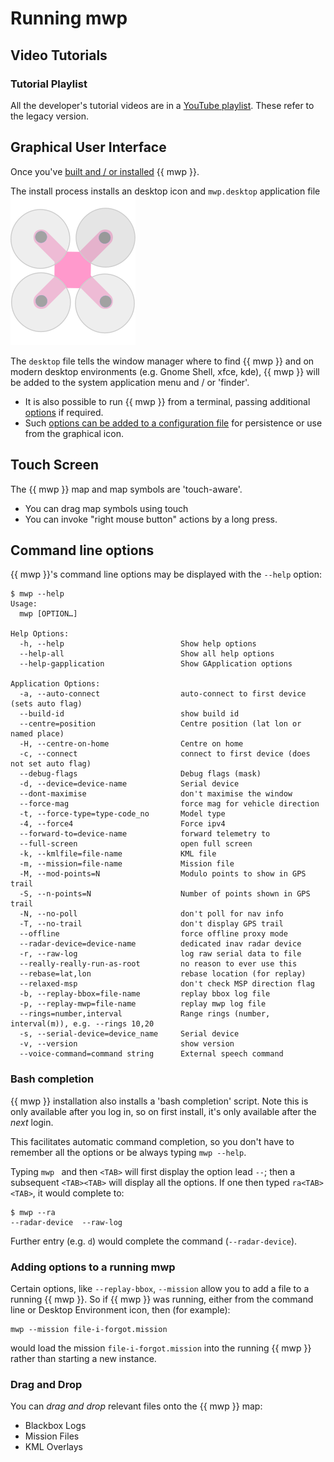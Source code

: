 # Running mwp

## Video Tutorials

### Tutorial Playlist

All the developer's tutorial videos are in a [YouTube playlist](https://www.youtube.com/playlist?list=PLE_mnLfCdjvAH4pLe9HCqaWm682_r8NT3). These refer to the legacy version.

## Graphical User Interface

Once you've [built and / or installed](Building-with-meson-and-ninja.md) {{ mwp }}.

The install process installs an desktop icon and `mwp.desktop` application file ![icon](images/mwp_icon.svg)

  The `desktop` file tells the window manager where to find {{ mwp }} and on modern desktop environments (e.g. Gnome Shell, xfce, kde), {{ mwp }} will be added to the system application menu and / or 'finder'.

* It is also possible to run {{ mwp }} from a terminal, passing additional [options](mwp-Configuration.md) if required.
* Such [options can be added to a configuration file](mwp-Configuration.md) for persistence or use from the graphical icon.

## Touch Screen

The {{ mwp }}  map and map symbols are 'touch-aware'.

* You can drag map symbols using touch
* You can invoke "right mouse button" actions by a long press.

## Command line options

{{ mwp }}'s command line options may be displayed with the `--help` option:

```
$ mwp --help
Usage:
  mwp [OPTION…]

Help Options:
  -h, --help                          Show help options
  --help-all                          Show all help options
  --help-gapplication                 Show GApplication options

Application Options:
  -a, --auto-connect                  auto-connect to first device (sets auto flag)
  --build-id                          show build id
  --centre=position                   Centre position (lat lon or named place)
  -H, --centre-on-home                Centre on home
  -c, --connect                       connect to first device (does not set auto flag)
  --debug-flags                       Debug flags (mask)
  -d, --device=device-name            Serial device
  --dont-maximise                     don't maximise the window
  --force-mag                         force mag for vehicle direction
  -t, --force-type=type-code_no       Model type
  -4, --force4                        Force ipv4
  --forward-to=device-name            forward telemetry to
  --full-screen                       open full screen
  -k, --kmlfile=file-name             KML file
  -m, --mission=file-name             Mission file
  -M, --mod-points=N                  Modulo points to show in GPS trail
  -S, --n-points=N                    Number of points shown in GPS trail
  -N, --no-poll                       don't poll for nav info
  -T, --no-trail                      don't display GPS trail
  --offline                           force offline proxy mode
  --radar-device=device-name          dedicated inav radar device
  -r, --raw-log                       log raw serial data to file
  --really-really-run-as-root         no reason to ever use this
  --rebase=lat,lon                    rebase location (for replay)
  --relaxed-msp                       don't check MSP direction flag
  -b, --replay-bbox=file-name         replay bbox log file
  -p, --replay-mwp=file-name          replay mwp log file
  --rings=number,interval             Range rings (number, interval(m)), e.g. --rings 10,20
  -s, --serial-device=device_name     Serial device
  -v, --version                       show version
  --voice-command=command string      External speech command
```

### Bash completion

{{ mwp }} installation also installs a 'bash completion' script.
Note this is only available after you log in, so on first install, it's only available after the *next* login.

This facilitates automatic command completion, so you don't have to remember all the options or be always typing `mwp --help`.

Typing `mwp ` and then `<TAB>` will first display the option lead `--`; then a subsequent `<TAB><TAB>` will display all the options. If one then typed `ra<TAB><TAB>`, it would complete to:

    $ mwp --ra
    --radar-device  --raw-log

Further entry (e.g. `d`) would complete the command (`--radar-device`).

### Adding options to a running mwp

Certain options, like `--replay-bbox`, `--mission` allow you to add a file to a running {{ mwp }}. So if {{ mwp }} was running, either from the command line or Desktop Environment icon, then (for example):

    mwp --mission file-i-forgot.mission

would load the mission `file-i-forgot.mission` into the running {{ mwp }} rather than starting a new instance.

### Drag and Drop

You can *drag and drop* relevant files onto the {{ mwp }} map:

* Blackbox Logs
* Mission Files
* KML Overlays

